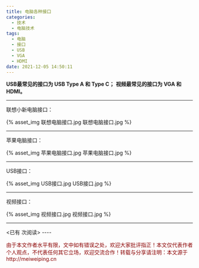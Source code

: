 ```yaml
---
title: 电脑各种接口
categories:
  - 技术
  - 电脑技术
tags:
  - 电脑
  - 接口
  - USB
  - VGA
  - HDMI
date: 2021-12-05 14:50:11
---
```


**USB最常见的接口为 USB Type A 和 Type C；**
**视频最常见的接口为 VGA 和 HDMI。**


------

联想小新电脑接口：

{% asset_img 联想电脑接口.jpg 联想电脑接口.jpg %} 

------

苹果电脑接口：

{% asset_img 苹果电脑接口.jpg 苹果电脑接口.jpg %} 

------

USB接口：

{% asset_img USB接口.jpg USB接口.jpg %} 

------

视频接口：

{% asset_img 视频接口.jpg 视频接口.jpg %} 


----
<span id="busuanzi_container_page_pv">
<已有 <span id="busuanzi_value_page_pv"></span> 次阅读>
</span>
----

<p style="color:darkred"> 由于本文作者水平有限，文中如有错误之处，欢迎大家批评指正！本文仅代表作者个人观点，不代表任何其它立场，欢迎交流合作！转载与分享请注明：本文源于 http://meiweiping.cn </p>
